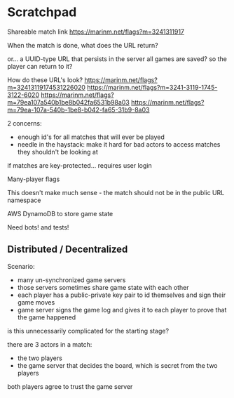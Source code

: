 # Scratchpad

Shareable match link
https://marinm.net/flags?m=3241311917


When the match is done, what does the URL return?

or... a UUID-type URL that persists in the server
all games are saved?
so the player can return to it?

How do these URL's look?
https://marinm.net/flags?m=32413119174531226020
https://marinm.net/flags?m=3241-3119-1745-3122-6020
https://marinm.net/flags?m=79ea107a540b1be8b042fa6531b98a03
https://marinm.net/flags?m=79ea-107a-540b-1be8-b042-fa65-31b9-8a03


2 concerns:
- enough id's for all matches that will ever be played
- needle in the haystack: make it hard for bad actors to access matches they shouldn't be looking at

if matches are key-protected...
requires user login


Many-player flags

This doesn't make much sense - the match should not be in the public URL namespace


AWS DynamoDB to store game state

Need bots! and tests!

## Distributed / Decentralized

Scenario:
- many un-synchronized game servers
- those servers sometimes share game state with each other
- each player has a public-private key pair to id themselves and sign their game moves
- game server signs the game log and gives it to each player to prove that the game happened

is this unnecessarily complicated for the starting stage?

there are 3 actors in a match:
- the two players
- the game server that decides the board, which is secret from the two players

both players agree to trust the game server